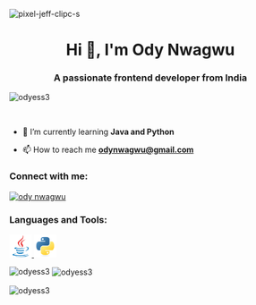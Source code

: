 
![pixel-jeff-clipc-s](https://github.com/odyess3/odyess3/assets/138304906/0eff1fbd-7d02-402d-aa76-f9ed3e647c68)


<h1 align="center">Hi 👋, I'm Ody Nwagwu</h1>
<h3 align="center">A passionate frontend developer from India</h3>


<p align="left"> <img src="https://komarev.com/ghpvc/?username=odyess3&label=Profile%20views&color=0e75b6&style=flat" alt="odyess3" /> </p>

<p align="left"> <a href="https://twitter.com/" target="blank"><img src="https://img.shields.io/twitter/follow/?logo=twitter&style=for-the-badge" alt="" /></a> </p>

- 🌱 I’m currently learning **Java and Python**

- 📫 How to reach me **odynwagwu@gmail.com**

<h3 align="left">Connect with me:</h3>
<p align="left">
<a href="https://linkedin.com/in/ody nwagwu" target="blank"><img align="center" src="https://raw.githubusercontent.com/rahuldkjain/github-profile-readme-generator/master/src/images/icons/Social/linked-in-alt.svg" alt="ody nwagwu" height="30" width="40" /></a>
</p>

<h3 align="left">Languages and Tools:</h3>
<p align="left"> <a href="https://www.java.com" target="_blank" rel="noreferrer"> <img src="https://raw.githubusercontent.com/devicons/devicon/master/icons/java/java-original.svg" alt="java" width="40" height="40"/> </a> <a href="https://www.python.org" target="_blank" rel="noreferrer"> <img src="https://raw.githubusercontent.com/devicons/devicon/master/icons/python/python-original.svg" alt="python" width="40" height="40"/> </a> </p>

<p><img align="left" src="https://github-readme-stats.vercel.app/api/top-langs?username=odyess3&show_icons=true&locale=en&layout=compact" alt="odyess3" /></p>

<p>&nbsp;<img align="center" src="https://github-readme-stats.vercel.app/api?username=odyess3&show_icons=true&locale=en" alt="odyess3" /></p>

<p><img align="center" src="https://github-readme-streak-stats.herokuapp.com/?user=odyess3&" alt="odyess3" /></p>
